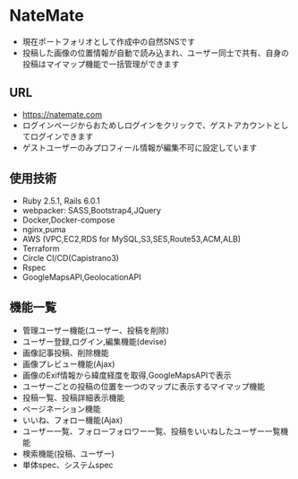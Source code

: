 # NateMate
- 現在ポートフォリオとして作成中の自然SNSです
- 投稿した画像の位置情報が自動で読み込まれ、ユーザー同士で共有、自身の投稿はマイマップ機能で一括管理ができます

## URL
- https://natemate.com
- ログインページからおためしログインをクリックで、ゲストアカウントとしてログインできます
- ゲストユーザーのみプロフィール情報が編集不可に設定しています

## 使用技術
- Ruby 2.5.1, Rails 6.0.1
- webpacker: SASS,Bootstrap4,JQuery
- Docker,Docker-compose
- nginx,puma
- AWS (VPC,EC2,RDS for MySQL,S3,SES,Route53,ACM,ALB)
- Terraform
- Circle CI/CD(Capistrano3)
- Rspec
- GoogleMapsAPI,GeolocationAPI

## 機能一覧
- 管理ユーザー機能(ユーザー、投稿を削除)
- ユーザー登録,ログイン,編集機能(devise)
- 画像記事投稿、削除機能
- 画像プレビュー機能(Ajax)
- 画像のExif情報から緯度経度を取得,GoogleMapsAPIで表示
- ユーザーごとの投稿の位置を一つのマップに表示するマイマップ機能
- 投稿一覧、投稿詳細表示機能
- ページネーション機能
- いいね、フォロー機能(Ajax)
- ユーザー一覧、フォローフォロワー一覧、投稿をいいねしたユーザー一覧機能
- 検索機能(投稿、ユーザー)
- 単体spec、システムspec
